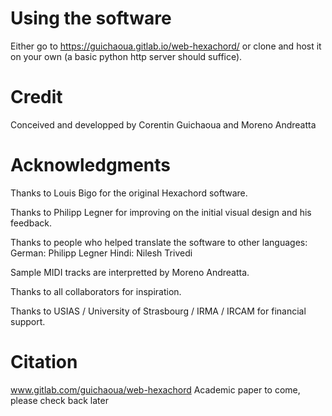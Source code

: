 # Using the software

Either go to https://guichaoua.gitlab.io/web-hexachord/ or clone and host it on your own (a basic python http server should suffice).

# Credit

Conceived and developped by Corentin Guichaoua and Moreno Andreatta

# Acknowledgments

Thanks to Louis Bigo for the original Hexachord software.

Thanks to Philipp Legner for improving on the initial visual design and his feedback.

Thanks to people who helped translate the software to other languages:
    German: Philipp Legner
    Hindi: Nilesh Trivedi

Sample MIDI tracks are interpretted by Moreno Andreatta.

Thanks to all collaborators for inspiration.

Thanks to USIAS / University of Strasbourg / IRMA / IRCAM for financial support.

# Citation
www.gitlab.com/guichaoua/web-hexachord
Academic paper to come, please check back later
